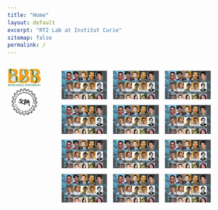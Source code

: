```yaml
---
title: "Home"
layout: default
excerpt: "RT2 Lab at Institut Curie"
sitemap: false
permalink: /
---
```


<div style="display: flex; flex-direction: row;">
  <div class="left" style="flex-basis: 15%;">
    
<p align="center"> 
<img src="images/logo/bbb_logo_yl_xl_v1.jpg" alt="logo example 2" style="width:99%; height:99%">
<img src="images/logo/screen_shot_2018-02-19_at_10.50.36_am_0.png" alt="logo example 3" style="width:80%; height:80%" >
</p>

  </div>
  
  <div class="right" style="flex-basis: 85%;">

<p align="center"> 
<img src="images/slider/flyer_v9.jpg" style="width:24%; height:24%; padding: 5px;">
<img src="images/slider/flyer_v9.jpg" style="width:24%; height:24%; padding: 5px;">
<img src="images/slider/flyer_v9.jpg" style="width:24%; height:24%; padding: 5px;">
<img src="images/slider/flyer_v9.jpg" style="width:24%; height:24%; padding: 5px;">
<img src="images/slider/flyer_v9.jpg" style="width:24%; height:24%; padding: 5px;">
<img src="images/slider/flyer_v9.jpg" style="width:24%; height:24%; padding: 5px;">
<img src="images/slider/flyer_v9.jpg" style="width:24%; height:24%; padding: 5px;">
<img src="images/slider/flyer_v9.jpg" style="width:24%; height:24%; padding: 5px;">
<img src="images/slider/flyer_v9.jpg" style="width:24%; height:24%; padding: 5px;">
<img src="images/slider/flyer_v9.jpg" style="width:24%; height:24%; padding: 5px;">
<img src="images/slider/flyer_v9.jpg" style="width:24%; height:24%; padding: 5px;">
<img src="images/slider/flyer_v9.jpg" style="width:24%; height:24%; padding: 5px;">
</p> 

</div>

</div>
